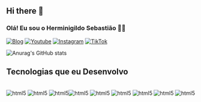 ## Hi there 👋

### Olá! Eu sou o Herminigildo Sebastião ✍🏾

[![Blog](https://img.shields.io/website-up-down-green-red/http/monip.org.svg?label=D3VBASH.COM)](https://devbash.com) [![Youtube](https://img.shields.io/badge/YouTube-FF0000?style=for-the-badge&logo=youtube&logoColor=white)](https://youtube.com/devbash) [![Instagram](https://img.shields.io/badge/Instagram-blue?style=for-the-badge&logo=instagram&logoColor=white)](https://instagram.com/devbash) [![TikTok](https://img.shields.io/badge/TikTok-000000?style=for-the-badge&logo=tiktok&logoColor=white)](https://tiktok.com/devbash)

![Anurag's GitHub stats](https://github-readme-stats.vercel.app/api?username=herminigildosebastiao&show_icons=true&theme=dracula)


## Tecnologias que eu Desenvolvo

<div style="display: inline-block"><br>
    <img align="center" alt="html5" src="https://img.shields.io/badge/HTML5-E34F26?style=for-the-badge&logo=html5&logoColor=white"/>
    <img align="center" alt="html5" src="https://img.shields.io/badge/CSS3-1572B6?style=for-the-badge&logo=css3&logoColor=white"/>
    <img align="center" alt="html5" src="https://img.shields.io/badge/JavaScript-F7DF1E?style=for-the-badge&logo=javascript&logoColor=black"/><img align="center" alt="html5" src="https://img.shields.io/badge/json%20web%20tokens-323330?style=for-the-badge&logo=json-web-tokens&logoColor=pink"/>
    <img align="center" alt="html5" src="https://img.shields.io/badge/React_Native-20232A?style=for-the-badge&logo=react&logoColor=61DAFB"/>
    <img align="center" alt="html5" src="https://img.shields.io/badge/PHP-777BB4?style=for-the-badge&logo=php&logoColor=white"/>
    <img align="center" alt="html5" src="https://img.shields.io/badge/Laravel-FF2D20?style=for-the-badge&logo=laravel&logoColor=white"/>
    <img align="center" alt="html5" src="https://img.shields.io/badge/MySQL-00000F?style=for-the-badge&logo=mysql&logoColor=white"/>
    <img align="center" alt="html5" src="    https://img.shields.io/badge/Shell_Script-121011?style=for-the-badge&logo=gnu-bash&logoColor=white"/>
<div>
